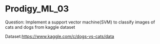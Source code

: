 # Prodigy_ML_03
Question: Implement a support vector machine(SVM) to classify images of cats and dogs from kaggle dataset

Dataset:https://www.kaggle.com/c/dogs-vs-cats/data
